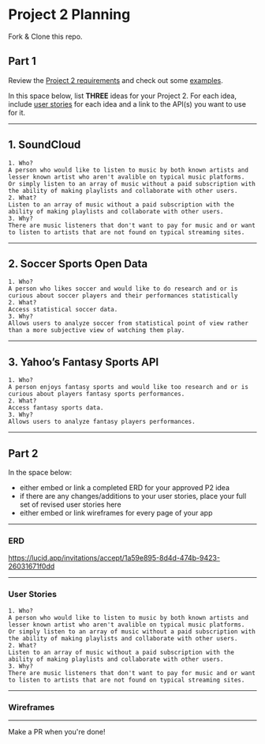 # Project 2 Planning

Fork & Clone this repo.

## Part 1

Review the [Project 2 requirements](https://tmdarneille.gitbook.io/seirfx/11-projects/project-2#project-feedback-evaluation) and check out some [examples](https://tmdarneille.gitbook.io/seirfx/11-projects/past-projects/project2).

In this space below, list **THREE** ideas for your Project 2. For each idea, include [user stories](https://revelry.co/user-stories-that-dont-suck/) for each idea and a link to the API(s) you want to use for it.

--------------------------------------------------------
## 1.  SoundCloud
    1. Who? 
    A person who would like to listen to music by both known artists and lesser known artist who aren't avalible on typical music platforms.  Or simply listen to an array of music without a paid subscription with the ability of making playlists and collaborate with other users.
    2. What? 
    Listen to an array of music without a paid subscription with the ability of making playlists and collaborate with other users.
    3. Why?
    There are music listeners that don't want to pay for music and or want to listen to artists that are not found on typical streaming sites. 
--------------------------------------------------------
## 2.  Soccer Sports Open Data
    1. Who? 
    A person who likes soccer and would like to do research and or is curious about soccer players and their performances statistically
    2. What? 
    Access statistical soccer data.  
    3. Why?
    Allows users to analyze soccer from statistical point of view rather than a more subjective view of watching them play.
--------------------------------------------------------
## 3.  Yahoo’s Fantasy Sports API
    1. Who? 
    A person enjoys fantasy sports and would like too research and or is curious about players fantasy sports performances.
    2. What? 
    Access fantasy sports data. 
    3. Why?
    Allows users to analyze fantasy players performances.
---------------------------------------------------------

## Part 2

In the space below:
* either embed or link a completed ERD for your approved P2 idea
* if there are any changes/additions to your user stories, place your full set of revised user stories here
* either embed or link wireframes for every page of your app

----------------------------------------------------------
### ERD
https://lucid.app/invitations/accept/1a59e895-8d4d-474b-9423-26031671f0dd

----------------------------------------------------------
### User Stories
    1. Who? 
    A person who would like to listen to music by both known artists and lesser known artist who aren't avalible on typical music platforms.  Or simply listen to an array of music without a paid subscription with the ability of making playlists and collaborate with other users.
    2. What? 
    Listen to an array of music without a paid subscription with the ability of making playlists and collaborate with other users.
    3. Why?
    There are music listeners that don't want to pay for music and or want to listen to artists that are not found on typical streaming sites.    
----------------------------------------------------------
### Wireframes

----------------------------------------------------------

Make a PR when you're done!
